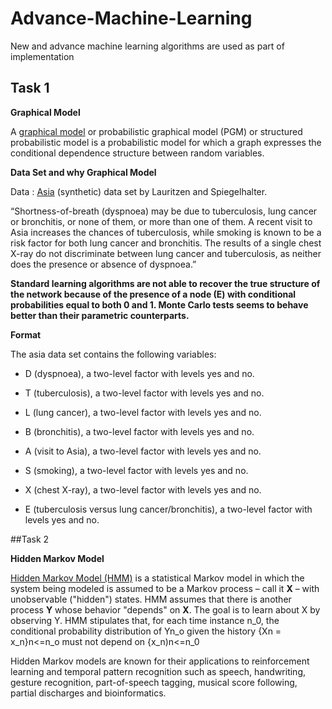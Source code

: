 # Advance-Machine-Learning
New and advance machine learning algorithms are used as part of implementation

## Task 1

**Graphical Model**

A [graphical model](https://en.wikipedia.org/wiki/Graphical_model#:~:text=Bayesian%20network,-Main%20article%3A%20Bayesian&text=In%20general%2C%20any%20two%20sets,separation%20holds%20in%20the%20graph.&text=This%20type%20of%20graphical%20model,Bayesian%20network%2C%20or%20belief%20network.) or probabilistic graphical model (PGM) or structured probabilistic model is a probabilistic model for which a graph expresses the conditional dependence structure between random variables.


**Data Set and why Graphical Model**

Data : [Asia](https://www.bnlearn.com/documentation/man/asia.html) (synthetic) data set by Lauritzen and Spiegelhalter. 

“Shortness-of-breath (dyspnoea) may be due to tuberculosis, lung cancer or bronchitis, or none of them, or more than one of them. A recent visit to Asia increases the chances of tuberculosis, while smoking is known to be a risk factor for both lung cancer and bronchitis. The results of a single chest X-ray do not discriminate between lung cancer and tuberculosis, as neither does the presence or absence of dyspnoea.”

**Standard learning algorithms are not able to recover the true structure of the network because of the presence of a node (E) with conditional probabilities equal to both 0 and 1. Monte Carlo tests seems to behave better than their parametric counterparts.**


**Format**

The asia data set contains the following variables:

* D (dyspnoea), a two-level factor with levels yes and no.

* T (tuberculosis), a two-level factor with levels yes and no.

* L (lung cancer), a two-level factor with levels yes and no.

* B (bronchitis), a two-level factor with levels yes and no.

* A (visit to Asia), a two-level factor with levels yes and no.

* S (smoking), a two-level factor with levels yes and no.

* X (chest X-ray), a two-level factor with levels yes and no.

* E (tuberculosis versus lung cancer/bronchitis), a two-level factor with levels yes and no.



##Task 2

**Hidden Markov Model**

[Hidden Markov Model (HMM)](https://en.wikipedia.org/wiki/Hidden_Markov_model) is a statistical Markov model in which the system being modeled is assumed to be a Markov process – call it **X** – with unobservable ("hidden") states. HMM assumes that there is another process **Y** whose behavior "depends" on **X**. The goal is to learn about X by observing Y. HMM stipulates that, for each time instance n_0, the conditional probability distribution of Yn_o given the history {Xn = x_n}n<=n_o must not depend on {x_n)n<=n_0

Hidden Markov models are known for their applications to reinforcement learning and temporal pattern recognition such as speech, handwriting, gesture recognition, part-of-speech tagging, musical score following, partial discharges and bioinformatics.


